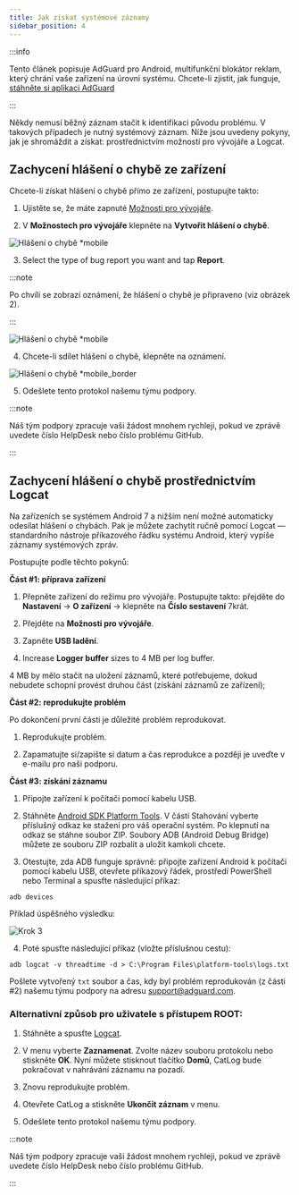 ```yaml
---
title: Jak získat systémové záznamy
sidebar_position: 4
---
```


:::info

Tento článek popisuje AdGuard pro Android, multifunkční blokátor reklam, který chrání vaše zařízení na úrovni systému. Chcete-li zjistit, jak funguje, [stáhněte si aplikaci AdGuard](https://adguard.com/download.html?auto=true)

:::

Někdy nemusí běžný záznam stačit k identifikaci původu problému. V takových případech je nutný systémový záznam. Níže jsou uvedeny pokyny, jak je shromáždit a získat: prostřednictvím možností pro vývojáře a Logcat.

## Zachycení hlášení o chybě ze zařízení

Chcete-li získat hlášení o chybě přímo ze zařízení, postupujte takto:

1. Ujistěte se, že máte zapnuté [Možnosti pro vývojáře](https://developer.android.com/studio/run/device.html#developer-device-options).

2. V **Možnostech pro vývojáře** klepněte na **Vytvořit hlášení o chybě**.

![Hlášení o chybě *mobile](https://cdn.adtidy.org/public/Adguard/kb/newscreenshots/En/Android3.1/bugreporten.png)

3. Select the type of bug report you want and tap **Report**.

:::note

Po chvíli se zobrazí oznámení, že hlášení o chybě je připraveno (viz obrázek 2).

:::

![Hlášení o chybě *mobile](https://cdn.adtidy.org/public/Adguard/kb/newscreenshots/En/Android3.1/bugreporteen.png)

4. Chcete-li sdílet hlášení o chybě, klepněte na oznámení.

![Hlášení o chybě *mobile_border](https://cdn.adtidy.org/public/Adguard/kb/newscreenshots/En/Android3.1/bugreport3en.png)

5. Odešlete tento protokol našemu týmu podpory.

:::note

Náš tým podpory zpracuje vaši žádost mnohem rychleji, pokud ve zprávě uvedete číslo HelpDesk nebo číslo problému GitHub.

:::

## Zachycení hlášení o chybě prostřednictvím Logcat

Na zařízeních se systémem Android 7 a nižším není možné automaticky odesílat hlášení o chybách. Pak je můžete zachytit ručně pomocí Logcat — standardního nástroje příkazového řádku systému Android, který vypíše záznamy systémových zpráv.

Postupujte podle těchto pokynů:

**Část #1: příprava zařízení**

1. Přepněte zařízení do režimu pro vývojáře. Postupujte takto: přejděte do **Nastavení** → **O zařízení** → klepněte na **Číslo sestavení** 7krát.

2. Přejděte na **Možnosti pro vývojáře**.

3. Zapněte **USB ladění**.

4. Increase **Logger buffer** sizes to 4 MB per log buffer.

4 MB by mělo stačit na uložení záznamů, které potřebujeme, dokud nebudete schopni provést druhou část (získání záznamů ze zařízení);

**Část #2: reprodukujte problém**

Po dokončení první části je důležité problém reprodukovat.

1. Reprodukujte problém.

2. Zapamatujte si/zapište si datum a čas reprodukce a později je uveďte v e-mailu pro naši podporu.

**Část #3: získání záznamu**

1. Připojte zařízení k počítači pomocí kabelu USB.

2. Stáhněte [Android SDK Platform Tools](https://developer.android.com/studio/releases/platform-tools#downloads). V části Stahování vyberte příslušný odkaz ke stažení pro váš operační systém. Po klepnutí na odkaz se stáhne soubor ZIP. Soubory ADB (Android Debug Bridge) můžete ze souboru ZIP rozbalit a uložit kamkoli chcete.

3. Otestujte, zda ADB funguje správně: připojte zařízení Android k počítači pomocí kabelu USB, otevřete příkazový řádek, prostředí PowerShell nebo Terminal a spusťte následující příkaz:

`adb devices`

Příklad úspěšného výsledku:

![Krok 3](https://cdn.adtidy.org/content/kb/ad_blocker/android/logcat/logcat_step-3.png)

4. Poté spusťte následující příkaz (vložte příslušnou cestu):

`adb logcat -v threadtime -d > C:\Program Files\platform-tools\logs.txt`

Pošlete vytvořený `txt` soubor a čas, kdy byl problém reprodukován (z části #2) našemu týmu podpory na adresu support@adguard.com.

### Alternativní způsob pro uživatele s přístupem ROOT:

1. Stáhněte a spusťte [Logcat](https://play.google.com/store/apps/details?id=com.pluscubed.matlog).

2. V menu vyberte **Zaznamenat**. Zvolte název souboru protokolu nebo stiskněte **OK**. Nyní můžete stisknout tlačítko **Domů**, CatLog bude pokračovat v nahrávání záznamu na pozadí.

3. Znovu reprodukujte problém.

4. Otevřete CatLog a stiskněte **Ukončit záznam** v menu.

5. Odešlete tento protokol našemu týmu podpory.

:::note

Náš tým podpory zpracuje vaši žádost mnohem rychleji, pokud ve zprávě uvedete číslo HelpDesk nebo číslo problému GitHub.

:::
